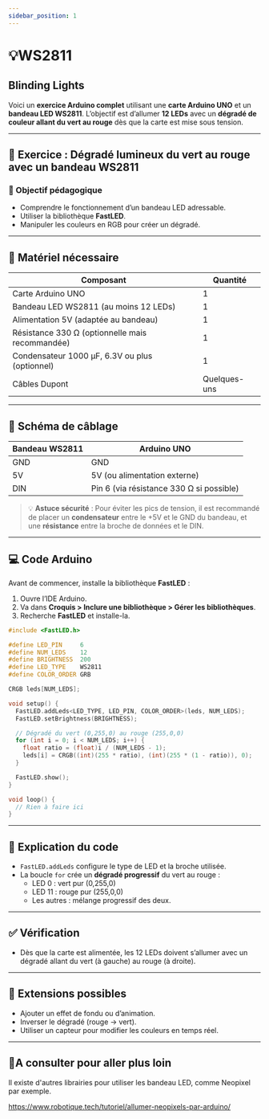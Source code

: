 ```yaml
---
sidebar_position: 1
---
```


# 💡WS2811

## Blinding Lights

Voici un **exercice Arduino complet** utilisant une **carte Arduino UNO** et un **bandeau LED WS2811**. L’objectif est d’allumer **12 LEDs** avec un **dégradé de couleur allant du vert au rouge** dès que la carte est mise sous tension.

---

## 🧪 **Exercice : Dégradé lumineux du vert au rouge avec un bandeau WS2811**

### 🎯 Objectif pédagogique
- Comprendre le fonctionnement d’un bandeau LED adressable.
- Utiliser la bibliothèque **FastLED**.
- Manipuler les couleurs en RGB pour créer un dégradé.

---

## 🧰 Matériel nécessaire
| Composant | Quantité |
|----------|----------|
| Carte Arduino UNO | 1 |
| Bandeau LED WS2811 (au moins 12 LEDs) | 1 |
| Alimentation 5V (adaptée au bandeau) | 1 |
| Résistance 330 Ω (optionnelle mais recommandée) | 1 |
| Condensateur 1000 µF, 6.3V ou plus (optionnel) | 1 |
| Câbles Dupont | Quelques-uns |

---

## 🔌 Schéma de câblage

| Bandeau WS2811 | Arduino UNO |
|----------------|-------------|
| GND            | GND         |
| 5V             | 5V (ou alimentation externe) |
| DIN            | Pin 6 (via résistance 330 Ω si possible) |

> 💡 **Astuce sécurité** : Pour éviter les pics de tension, il est recommandé de placer un **condensateur** entre le +5V et le GND du bandeau, et une **résistance** entre la broche de données et le DIN.

---

## 💻 Code Arduino

Avant de commencer, installe la bibliothèque **FastLED** :
1. Ouvre l’IDE Arduino.
2. Va dans **Croquis > Inclure une bibliothèque > Gérer les bibliothèques**.
3. Recherche **FastLED** et installe-la.

```cpp
#include <FastLED.h>

#define LED_PIN     6
#define NUM_LEDS    12
#define BRIGHTNESS  200
#define LED_TYPE    WS2811
#define COLOR_ORDER GRB

CRGB leds[NUM_LEDS];

void setup() {
  FastLED.addLeds<LED_TYPE, LED_PIN, COLOR_ORDER>(leds, NUM_LEDS);
  FastLED.setBrightness(BRIGHTNESS);

  // Dégradé du vert (0,255,0) au rouge (255,0,0)
  for (int i = 0; i < NUM_LEDS; i++) {
    float ratio = (float)i / (NUM_LEDS - 1);
    leds[i] = CRGB((int)(255 * ratio), (int)(255 * (1 - ratio)), 0);
  }

  FastLED.show();
}

void loop() {
  // Rien à faire ici
}
```

---

## 🧠 Explication du code
- `FastLED.addLeds` configure le type de LED et la broche utilisée.
- La boucle `for` crée un **dégradé progressif** du vert au rouge :
  - LED 0 : vert pur (0,255,0)
  - LED 11 : rouge pur (255,0,0)
  - Les autres : mélange progressif des deux.

---

## ✅ Vérification
- Dès que la carte est alimentée, les 12 LEDs doivent s’allumer avec un dégradé allant du vert (à gauche) au rouge (à droite).

---

## 🧩 Extensions possibles
- Ajouter un effet de fondu ou d’animation.
- Inverser le dégradé (rouge → vert).
- Utiliser un capteur pour modifier les couleurs en temps réel.

---

## 📄A consulter pour aller plus loin

Il existe d'autres librairies pour utiliser les bandeau LED, comme Neopixel par exemple.

https://www.robotique.tech/tutoriel/allumer-neopixels-par-arduino/

